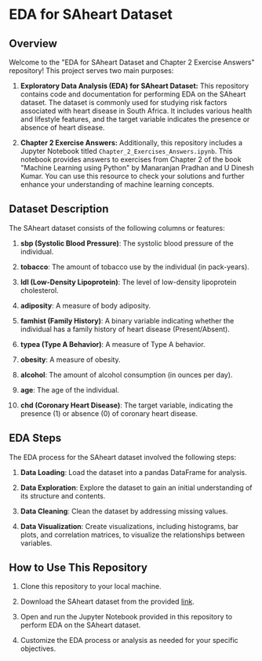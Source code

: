 # EDA for SAheart Dataset

## Overview

Welcome to the "EDA for SAheart Dataset and Chapter 2 Exercise Answers" repository! This project serves two main purposes:

1. **Exploratory Data Analysis (EDA) for SAheart Dataset:** This repository contains code and documentation for performing EDA on the SAheart dataset. The dataset is commonly used for studying risk factors associated with heart disease in South Africa. It includes various health and lifestyle features, and the target variable indicates the presence or absence of heart disease.

2. **Chapter 2 Exercise Answers:** Additionally, this repository includes a Jupyter Notebook titled `Chapter_2_Exercises_Answers.ipynb`. This notebook provides answers to exercises from Chapter 2 of the book "Machine Learning using Python" by Manaranjan Pradhan and U Dinesh Kumar. You can use this resource to check your solutions and further enhance your understanding of machine learning concepts.

## Dataset Description

The SAheart dataset consists of the following columns or features:

1. **sbp (Systolic Blood Pressure)**: The systolic blood pressure of the individual.

2. **tobacco**: The amount of tobacco use by the individual (in pack-years).

3. **ldl (Low-Density Lipoprotein)**: The level of low-density lipoprotein cholesterol.

4. **adiposity**: A measure of body adiposity.

5. **famhist (Family History)**: A binary variable indicating whether the individual has a family history of heart disease (Present/Absent).

6. **typea (Type A Behavior)**: A measure of Type A behavior.

7. **obesity**: A measure of obesity.

8. **alcohol**: The amount of alcohol consumption (in ounces per day).

9. **age**: The age of the individual.

10. **chd (Coronary Heart Disease)**: The target variable, indicating the presence (1) or absence (0) of coronary heart disease.

## EDA Steps

The EDA process for the SAheart dataset involved the following steps:

1. **Data Loading**: Load the dataset into a pandas DataFrame for analysis.

2. **Data Exploration**: Explore the dataset to gain an initial understanding of its structure and contents.

3. **Data Cleaning**: Clean the dataset by addressing missing values.

4. **Data Visualization**: Create visualizations, including histograms, bar plots, and correlation matrices, to visualize the relationships between variables.

## How to Use This Repository

1. Clone this repository to your local machine.

2. Download the SAheart dataset from the provided [link](https://hastie.su.domains/ElemStatLearn/datasets/SAheart.data).

3. Open and run the Jupyter Notebook provided in this repository to perform EDA on the SAheart dataset.

4. Customize the EDA process or analysis as needed for your specific objectives.

